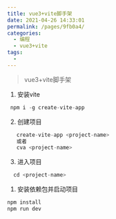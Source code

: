 ```yaml
---
title: vue3+vite脚手架
date: 2021-04-26 14:33:01
permalink: /pages/9fb0a4/
categories:
  - 编程
  - vue3+vite
tags:
  - 
---
```

> vue3+vite脚手架

1. 安装vite
``` js
 npm i -g create-vite-app
```
2. 创建项目
``` js
   create-vite-app <project-name>
   或者
   cva <project-name>
```   
3. 进入项目
```js
  cd <project-name>
```

1. 安装依赖包并启动项目
``` js
npm install
npm run dev

```
